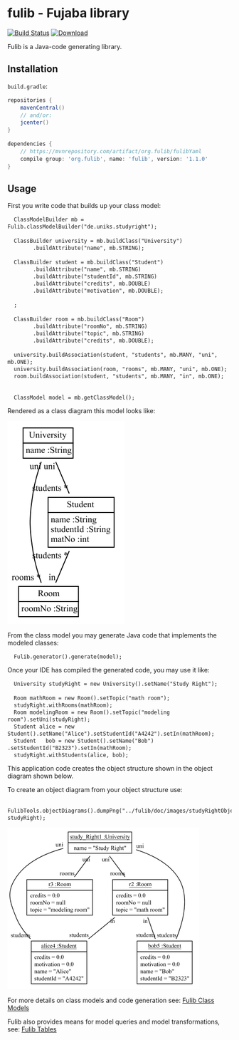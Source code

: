 # fulib - Fujaba library

[![Build Status](https://travis-ci.org/fujaba/fulib.svg?branch=master)](https://travis-ci.org/fujaba/fulib)
[![Download](https://api.bintray.com/packages/fujaba/maven/fulib/images/download.svg)](https://bintray.com/fujaba/maven/fulib/_latestVersion "Download")

Fulib is a Java-code generating library.

## Installation

`build.gradle`:

```groovy
repositories {
    mavenCentral()
    // and/or:
    jcenter()
}
```

```groovy
dependencies {
    // https://mvnrepository.com/artifact/org.fulib/fulibYaml
    compile group: 'org.fulib', name: 'fulib', version: '1.1.0'
}
```

## Usage

First you write code that builds up your class model:

<!-- insert_code_fragment: test4FulibReadme.classmodel -->
      ClassModelBuilder mb = Fulib.classModelBuilder("de.uniks.studyright");

      ClassBuilder university = mb.buildClass("University")
            .buildAttribute("name", mb.STRING);

      ClassBuilder student = mb.buildClass("Student")
            .buildAttribute("name", mb.STRING)
            .buildAttribute("studentId", mb.STRING)
            .buildAttribute("credits", mb.DOUBLE)
            .buildAttribute("motivation", mb.DOUBLE);

      ;

      ClassBuilder room = mb.buildClass("Room")
            .buildAttribute("roomNo", mb.STRING)
            .buildAttribute("topic", mb.STRING)
            .buildAttribute("credits", mb.DOUBLE);

      university.buildAssociation(student, "students", mb.MANY, "uni", mb.ONE);
      university.buildAssociation(room, "rooms", mb.MANY, "uni", mb.ONE);
      room.buildAssociation(student, "students", mb.MANY, "in", mb.ONE);


      ClassModel model = mb.getClassModel();
<!-- end_code_fragment: -->

Rendered as a class diagram this model looks like:

![simple class diagram](doc/images/SimpleClassDiagram.png)

From the class model you may generate Java code that implements the modeled classes:

<!-- insert_code_fragment: test4FulibReadme.generate -->
      Fulib.generator().generate(model);
<!-- end_code_fragment: -->

Once your IDE has compiled the generated code, you may use it like:

<!-- insert_code_fragment: StudyRightUserStories.testSimpleObjectModel -->
      University studyRight = new University().setName("Study Right");

      Room mathRoom = new Room().setTopic("math room");
      studyRight.withRooms(mathRoom);
      Room modelingRoom = new Room().setTopic("modeling room").setUni(studyRight);
      Student alice = new Student().setName("Alice").setStudentId("A4242").setIn(mathRoom);
      Student   bob = new Student().setName("Bob")  .setStudentId("B2323").setIn(mathRoom);
      studyRight.withStudents(alice, bob);
<!-- end_code_fragment: -->

This application code creates the object structure shown in the object diagram shown below.

To create an object diagram from your object structure use:


<!-- insert_code_fragment: StudyRightUserStories.FulibTools.objectDiagrams -->
      FulibTools.objectDiagrams().dumpPng("../fulib/doc/images/studyRightObjects.png", studyRight);
<!-- end_code_fragment: -->

![simple object diagram](doc/images/studyRightObjects.png)

For more details on class models and code generation see: [Fulib Class Models](doc/FulibClassModels.md)

Fulib also provides means for model queries and model transformations, see:
[Fulib Tables](doc/FulibTables.md)
